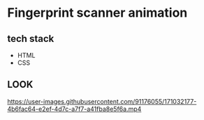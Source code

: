 # Fingerprint scanner animation
## tech stack 
- HTML
- CSS

## LOOK


https://user-images.githubusercontent.com/91176055/171032177-4b6fac64-e2ef-4d7c-a7f7-a41fba8e5f6a.mp4

